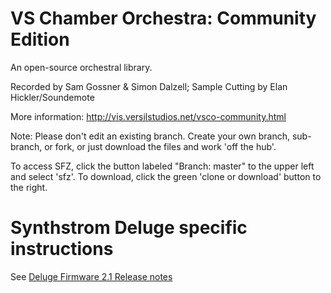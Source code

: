 # VS Chamber Orchestra: Community Edition
An open-source orchestral library.

Recorded by Sam Gossner & Simon Dalzell; Sample Cutting by Elan Hickler/Soundemote

More information: http://vis.versilstudios.net/vsco-community.html

Note: Please don't edit an existing branch. Create your own branch, sub-branch, or fork, or just download the files and work 'off the hub'.

To access SFZ, click the button labeled "Branch: master" to the upper left and select 'sfz'. To download, click the green 'clone or download' button to the right.

# Synthstrom Deluge specific instructions
See [Deluge Firmware 2.1 Release notes](http://forums.synthstrom.com/discussion/1702/deluge-firmware-v2-1-0-released/)